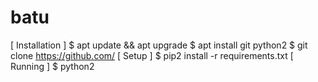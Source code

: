 # batu
[ Installation ]
$ apt update && apt upgrade
$ apt install git python2 
$ git clone https://github.com/
[ Setup ]
$ pip2 install -r requirements.txt
[ Running ]
$ python2 
